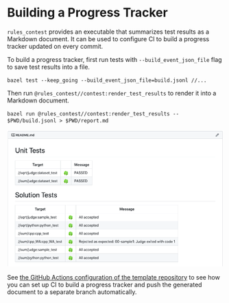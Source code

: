 # Building a Progress Tracker

`rules_contest` provides an executable that summarizes test results as a
Markdown document. It can be used to configure CI to build a progress tracker
updated on every commit.

To build a progress tracker, first run tests with `--build_event_json_file` flag
to save test results into a file.

```
bazel test --keep_going --build_event_json_file=build.jsonl //...
```

Then run `@rules_contest//contest:render_test_results` to render it into
a Markdown document.

```
bazel run @rules_contest//contest:render_test_results -- $PWD/build.jsonl > $PWD/report.md
```

![Tracker document example](../images/tracker.png)

See [the GitHub Actions configuration of the template repository] to see how
you can set up CI to build a progress tracker and push the generated document
to a separate branch automatically.

[the GitHub Actions configuration of the template repository]: https://github.com/nya3jp/contest_template/blob/master/.github/workflows/test.yml
